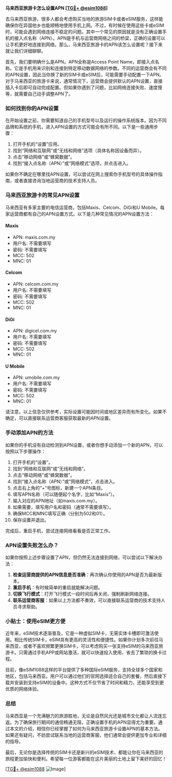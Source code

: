 **马来西亚旅游卡怎么设置APN [[TG💪+ @esim1088](https://t.me/s/esim1088)]**

去马来西亚旅游，很多人都会考虑购买当地的旅游SIM卡或者eSIM服务，这样能确保你在异国他乡也能顺畅地使用手机上网。不过，有时候在使用这些卡或eSIM时，可能会遇到网络连接不稳定的问题。其中一个常见的原因就是没有正确设置手机的接入点名称（APN）。APN是手机与运营商网络之间的桥梁，正确的设置可以让手机更好地连接到网络。那么，马来西亚旅游卡的APN该怎么设置呢？接下来就让我们详细聊聊。

首先，我们要明确什么是APN。APN全称是Access Point Name，即接入点名称。它是手机用来识别和连接到特定移动数据网络的参数。不同的运营商会有不同的APN设置，因此当你换了新的SIM卡或eSIM后，可能需要手动配置一下APN。对于马来西亚的旅游卡来说，通常情况下，运营商会提供默认的APN设置，直接插入卡后即可自动完成配置。但如果你遇到了问题，比如网络连接失败、速度慢等，就需要自己动手调整APN了。

### **如何找到你的APN设置**

在开始设置之前，你需要知道自己的手机型号以及运行的操作系统版本。因为不同品牌和系统的手机，进入APN设置的方式可能会有所不同。以下是一些通用步骤：

1. 打开手机的“设置”应用。
2. 找到“网络和互联网”或“无线和网络”选项（具体名称因设备而异）。
3. 点击“移动网络”或“蜂窝数据”。
4. 找到“接入点名称（APN）”或“网络模式”选项，并点击进入。

如果你不确定在哪里找APN设置，可以尝试在网上搜索你手机型号的具体操作指南，或者直接咨询当地运营商的技术支持人员。

### **马来西亚旅游卡的常见APN设置**

马来西亚有多家主要的电信运营商，包括Maxis、Celcom、DiGi和U Mobile。每家运营商都有自己的APN设置方式。以下是几种常见情况的APN设置方法：

#### **Maxis**
- APN: maxis.com.my
- 用户名: 不需要填写
- 密码: 不需要填写
- MCC: 502
- MNC: 01

#### **Celcom**
- APN: celcom.com.my
- 用户名: 不需要填写
- 密码: 不需要填写
- MCC: 502
- MNC: 01

#### **DiGi**
- APN: digicel.com.my
- 用户名: 不需要填写
- 密码: 不需要填写
- MCC: 502
- MNC: 01

#### **U Mobile**
- APN: umobile.com.my
- 用户名: 不需要填写
- 密码: 不需要填写
- MCC: 502
- MNC: 01

请注意，以上信息仅供参考，实际设置可能因时间或地区差异而有所变化。如果不确定，可以直接联系运营商客服获取最新的APN设置。

### **手动添加APN的方法**

如果你的手机没有自动检测到APN设置，或者你想手动添加一个新的APN，可以按照以下步骤操作：

1. 打开手机的“设置”。
2. 找到“网络和互联网”或“无线和网络”。
3. 点击“移动网络”或“蜂窝数据”。
4. 找到“接入点名称（APN）”或“网络模式”，点击进入。
5. 点击右上角的“+”号图标，新建一个APN条目。
6. 填写APN名称（可以随便起个名字，比如“Maxis”）。
7. 输入对应的APN地址（如maxis.com.my）。
8. 如果需要，填写用户名和密码（通常不需要填写）。
9. 确保MCC和MNC填写正确（分别为502和01）。
10. 保存设置并退出。

完成后，重启手机，尝试连接网络看看是否正常工作。

### **APN设置失败怎么办？**

如果你按照上述步骤设置了APN，但仍然无法连接到网络，可以尝试以下解决办法：

1. **检查运营商提供的APN信息是否准确**：再次确认你使用的APN是否为最新版本。
2. **重启手机**：有时候简单的重启就能解决问题。
3. **切换飞行模式**：打开飞行模式一段时间后再关闭，强制刷新网络连接。
4. **联系运营商客服**：如果以上方法都不奏效，可以直接联系运营商的技术支持人员寻求帮助。

### **小贴士：使用eSIM更方便**

近年来，eSIM技术逐渐普及，它是一种虚拟SIM卡，无需实体卡槽即可激活使用。相比传统SIM卡，eSIM具有更高的灵活性和便捷性。如果你计划多次前往马来西亚，或者不喜欢频繁更换SIM卡，可以考虑购买一张支持eSIM的马来西亚旅游卡。只需通过手机APP或网站激活，就可以快速投入使用，省去了繁琐的换卡过程。

目前，像eSIM1088这样的平台提供了多种国际eSIM服务，支持全球多个国家和地区，包括马来西亚。用户可以通过他们的官网选择适合自己的套餐，然后直接下载并安装到支持eSIM的设备中。这种方式不仅节省了时间和精力，还能享受到更优质的网络体验。

### **总结**

马来西亚是一个充满魅力的旅游胜地，无论是自然风光还是城市文化都让人流连忘返。为了确保旅行期间的通信畅通无阻，正确设置手机的APN显得尤为重要。通过本文的介绍，相信你已经掌握了如何为马来西亚旅游卡设置APN的基本方法。如果还有疑问，不妨尝试联系当地的运营商客服，他们通常会提供更加专业和详细的指导。

最后，无论你是选择传统的SIM卡还是新兴的eSIM技术，都能让你在马来西亚的旅程更加愉快和便利。希望每一位游客都能在这片美丽的土地上留下美好的回忆！

[[TG💪+ @esim1088](https://t.me/s/esim1088) ![Image](https://i.postimg.cc/4NQfJmqS/Snipaste-2025-05-13-00-14-12.png)]